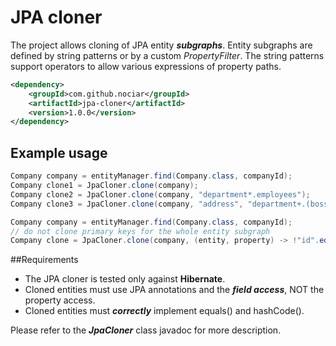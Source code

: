 
# JPA cloner #

The project allows cloning of JPA entity _**subgraphs**_. Entity subgraphs are defined by string patterns or by a custom _PropertyFilter_. The string patterns support operators to allow various expressions of property paths.
```xml
<dependency>
    <groupId>com.github.nociar</groupId>
    <artifactId>jpa-cloner</artifactId>
    <version>1.0.0</version>
</dependency>
```
## Example usage
```java
Company company = entityManager.find(Company.class, companyId);
Company clone1 = JpaCloner.clone(company);
Company clone2 = JpaCloner.clone(company, "department*.employees");
Company clone3 = JpaCloner.clone(company, "address", "department+.(boss|employees).address);
```
```java
Company company = entityManager.find(Company.class, companyId);
// do not clone primary keys for the whole entity subgraph
Company clone = JpaCloner.clone(company, (entity, property) -> !"id".equals(property));
```
##Requirements
- The JPA cloner is tested only against **Hibernate**.
- Cloned entities must use JPA annotations and the _**field access**_, NOT the property access.
- Cloned entities must _**correctly**_ implement equals() and hashCode().

Please refer to the _**JpaCloner**_ class javadoc for more description.